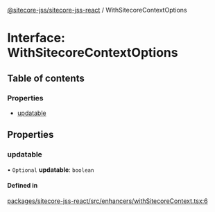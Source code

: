 [@sitecore-jss/sitecore-jss-react](../README.md) / WithSitecoreContextOptions

# Interface: WithSitecoreContextOptions

## Table of contents

### Properties

- [updatable](WithSitecoreContextOptions.md#updatable)

## Properties

### updatable

• `Optional` **updatable**: `boolean`

#### Defined in

[packages/sitecore-jss-react/src/enhancers/withSitecoreContext.tsx:6](https://github.com/Sitecore/jss/blob/d306249b7/packages/sitecore-jss-react/src/enhancers/withSitecoreContext.tsx#L6)
